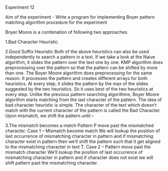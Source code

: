Experiment 12


Aim of the experiment - Write a program for implementing Boyer pattern matching algorithm
procedure for the experiment


Boyer Moore is a combination of following two approaches.

1.Bad Character Heuristic.

2.Good Suffix Heuristic Both of the above heuristics can also be used independently to search a pattern in a text.
If we take a look at the Naive algorithm, it slides the pattern over the text one by one. 
KMP algorithm does preprocessing over the pattern so that the pattern can be shifted by more than one. 
The Boyer Moore algorithm does preprocessing for the same reason. 
It processes the pattern and creates different arrays for both heuristics.
At every step, it slides the pattern by the max of the slides suggested by the two heuristics.
So it uses best of the two heuristics at every step. Unlike the previous pattern searching algorithms,
Boyer Moore algorithm starts matching from the last character of the pattern.
The idea of bad character heuristic is simple. The character of the text which doesn’t match
with the current character of the pattern is called the Bad Character. Upon mismatch, we shift the pattern until –

3.The mismatch becomes a match
Pattern P move past the mismatched character. 
Case 1 – Mismatch become match We will lookup 
the position of last occurrence of mismatching character in pattern and 
if mismatching character exist in pattern then we’ll shift the pattern such that 
it get aligned to the mismatching character in text T. Case 2 – Pattern move past
the mismatch character We’ll lookup the position of last occurrence of mismatching
character in pattern and if character does not exist we will shift pattern past the mismatching character.
